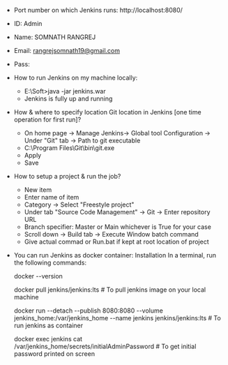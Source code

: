 - Port number on which Jenkins runs: http://localhost:8080/ 
- ID: Admin
- Name: SOMNATH RANGREJ
- Email: rangrejsomnath19@gmail.com
- Pass: 

- How to run Jenkins on my machine locally:
  - E:\Soft>java -jar jenkins.war
  - Jenkins is fully up and running
	 
- How & where to specify location Git location in Jenkins [one time operation for first run]?
	- On home page -> Manage Jenkins-> Global tool Configuration -> Under "Git" tab -> Path to git executable
	- C:\Program Files\Git\bin\git.exe
	- Apply
	- Save
	
- How to setup a project & run the job?
	- New item
	- Enter name of item
	- Category -> Select "Freestyle project"
	- Under tab "Source Code Management" -> Git -> Enter repository URL
	- Branch specifier: Master or Main whichever is True for your case
	- Scroll down -> Build tab -> Execute Window batch command
	- Give actual commad or Run.bat if kept at root location of project

- You can run Jenkins as docker container:
	Installation
	In a terminal, run the following commands:

	docker --version

	docker pull jenkins/jenkins:lts  # To pull jenkins image on your local machine

	docker run --detach --publish 8080:8080 --volume jenkins_home:/var/jenkins_home --name jenkins jenkins/jenkins:lts   # To run jenkins as container

	docker exec jenkins cat /var/jenkins_home/secrets/initialAdminPassword   # To get initial password printed on screen

	